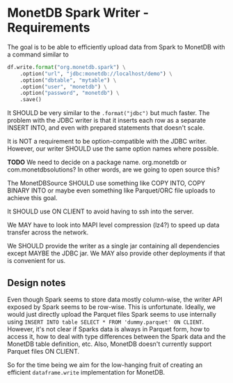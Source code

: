 # MonetDB Spark Writer - Requirements

The goal is to be able to efficiently upload data from Spark to MonetDB
with a command similar to

```python
df.write.format("org.monetdb.spark") \
    .option("url", "jdbc:monetdb://localhost/demo") \
    .option("dbtable", "mytable") \
    .option("user", "monetdb") \
    .option("password", "monetdb") \
    .save()
```

It SHOULD be very similar to the `.format("jdbc")` but much faster. The
problem with the JDBC writer is that it inserts each row as a separate
INSERT INTO, and even with prepared statements that doesn't scale.

It is NOT a requirement to be option-compatible with the JDBC writer.
However, our writer SHOULD use the same option names where possible.

**TODO** We need to decide on a package name. org.monetdb or
com.monetdbsolutions? In other words, are we going to open source this?

The MonetDBSource SHOULD use something like COPY INTO, COPY BINARY INTO
or maybe even something like Parquet/ORC file uploads to achieve this
goal.

It SHOULD use ON CLIENT to avoid having to ssh into the server.

We MAY have to look into MAPI level compression (lz4?) to speed up data
transfer across the network.

We SHOULD provide the writer as a single jar containing all dependencies
except MAYBE the JDBC jar. We MAY also provide other deployments if that
is convenient for us.


## Design notes

Even though Spark seems to store data mostly column-wise, the writer API
exposed by Spark seems to be row-wise. This is unfortunate. Ideally, we
would just directly upload the Parquet files Spark seems to use
internally using `INSERT INTO table SELECT * FROM 'dummy.parquet' ON
CLIENT`. However, it's not clear if Sparks data is always in Parquet
form, how to access it, how to deal with type differences between the
Spark data and the MonetDB table definition, etc. Also, MonetDB doesn't
currently support Parquet files ON CLIENT.

So for the time being we aim for the low-hanging fruit of creating an
efficient `dataframe.write` implementation for MonetDB.
